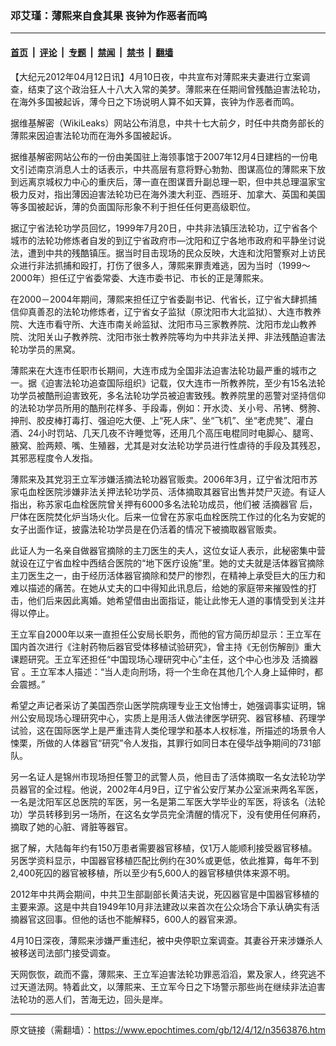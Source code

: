 ### 邓艾瑾：薄熙来自食其果  丧钟为作恶者而鸣

---

#### [首页](../../../..?n3563876) &nbsp;|&nbsp; [评论](../../../../../epoch-comment?n3563876) &nbsp;|&nbsp; [专题](../../../../../epoch-special?n3563876) &nbsp;|&nbsp; [禁闻](../../../../../epoch-news?n3563876) &nbsp;|&nbsp; [禁书](../../../../../books?n3563876) &nbsp;|&nbsp; [翻墙](https://github.com/gfw-breaker/nogfw/blob/master/README.md?n3563876)


<div class="post_content" id="artbody" itemprop="articleBody">
 <!-- article content begin -->
 <p>
  【大纪元2012年04月12日讯】4月10日夜，中共宣布对薄熙来夫妻进行立案调查，结束了这个政治狂人十八大入常的美梦。薄熙来在任期间曾残酷迫害法轮功，在海外多国被起诉，薄今日之下场说明人算不如天算，丧钟为作恶者而鸣。
 </p>
 <p>
  据维基解密（WikiLeaks）网站公布消息，中共十七大前夕，时任中共商务部长的薄熙来因迫害法轮功而在海外多国被起诉。
 </p>
 <p>
  据维基解密网站公布的一份由美国驻上海领事馆于2007年12月4日建档的一份电文引述南京消息人士的话表示，中共高层有意将野心勃勃、图谋高位的薄熙来下放到远离京城权力中心的重庆后，薄一直在图谋晋升副总理一职，但中共总理温家宝极力反对，指出薄因迫害法轮功已在海外澳大利亚、西班牙、加拿大、英国和美国等多国被起诉，薄的负面国际形象不利于担任任何更高级职位。
 </p>
 <p>
  据辽宁省法轮功学员回忆，1999年7月20日，中共非法镇压法轮功，辽宁省各个城市的法轮功修炼者自发的到辽宁省政府市—沈阳和辽宁各地市政府和平静坐讨说法，遭到中共的残酷镇压。据当时目击现场的民众反映，大连和沈阳警察对上访民众进行非法抓捕和殴打，打伤了很多人，薄熙来罪责难逃，因为当时（1999～2000年）担任辽宁省委常委、大连市委书记、市长的正是薄熙来。
 </p>
 <p>
  在2000－2004年期间，薄熙来担任辽宁省委副书记、代省长，辽宁省大肆抓捕信仰真善忍的法轮功修炼者，辽宁省女子监狱（原沈阳市大北监狱）、大连市教养院、大连市看守所、大连市南关岭监狱、沈阳市马三家教养院、沈阳市龙山教养院、沈阳关山子教养院、沈阳市张士教养院等均为中共非法关押、非法残酷迫害法轮功学员的黑窝。
 </p>
 <p>
  薄熙来在大连市任职市长期间，大连市成为全国非法迫害法轮功最严重的城市之一。据《迫害法轮功追查国际组织》记载，仅大连市一所教养院，至少有15名法轮功学员被酷刑迫害致死，多名法轮功学员被迫害致残。教养院里的恶警对坚持信仰的法轮功学员所用的酷刑花样多、手段毒，例如：开水烫、关小号、吊铐、劈胯、抻刑、胶皮棒打毒打、强迫吃大便、上“死人床”、坐“飞机”、坐“老虎凳”、灌白酒、24小时罚站、几天几夜不许睡觉等，还用几个高压电棍同时电脚心、腿弯、腋窝、脸两颊、嘴、生殖器，尤其是对女法轮功学员进行性虐待的手段及其残忍，其邪恶程度令人发指。
 </p>
 <p>
  薄熙来及其党羽王立军涉嫌活摘法轮功器官贩卖。2006年3月，辽宁省沈阳市苏家屯血栓医院涉嫌非法关押法轮功学员、活体摘取其器官出售并焚尸灭迹。有证人指出，称苏家屯血栓医院曾关押有6000多名法轮功成员，他们被
  <ok href="https://www.epochtimes.com/gb/tag/%E6%B4%BB%E6%91%98%E5%99%A8%E5%AE%98.html">
   活摘器官
  </ok>
  后，尸体在医院焚化炉当场火化。后来一位曾在苏家屯血栓医院工作过的化名为安妮的女子出面作证，披露法轮功学员是在仍活着的情况下被摘取器官贩卖。
 </p>
 <p>
  此证人为一名亲自做器官摘除的主刀医生的夫人，这位女证人表示，此秘密集中营就设在辽宁省血栓中西结合医院的“地下医疗设施”里。她的丈夫就是活体器官摘除主刀医生之一，由于经历活体器官摘除和焚尸的惨烈，在精神上承受巨大的压力和难以描述的痛苦。在她从丈夫的口中得知此讯息后，给她的家庭带来摧毁性的打击，他们后来因此离婚。她希望借由出面指证，能让此惨无人道的事情受到关注并得以停止。
 </p>
 <p>
  王立军自2000年以来一直担任公安局长职务，而他的官方简历却显示：王立军在国内首次进行《注射药物后器官受体移植试验研究》，曾主持《无创伤解剖》重大课题研究。王立军还担任“中国现场心理研究中心”主任，这个中心也涉及
  <ok href="https://www.epochtimes.com/gb/tag/%E6%B4%BB%E6%91%98%E5%99%A8%E5%AE%98.html">
   活摘器官
  </ok>
  。王立军本人描述：“当人走向刑场，将一个生命在其他几个人身上延伸时，都会震撼。”
 </p>
 <p>
  希望之声记者采访了美国西奈山医学院病理专业王文怡博士，她强调事实证明，锦州公安局现场心理研究中心，实质上是用活人做法律医学研究、器官移植、药理学试验，这在国际医学上是严重违背人类伦理学和基本人权标准，所描述的场景令人悚栗，所做的人体器官“研究”令人发指，其罪行如同日本在侵华战争期间的731部队。
 </p>
 <p>
  另一名证人是锦州市现场担任警卫的武警人员，他目击了活体摘取一名女法轮功学员器官的全过程。他说，2002年4月9日，辽宁省公安厅某办公室派来两名军医，一名是沈阳军区总医院的军医，另一名是第二军医大学毕业的军医，将该名（法轮功）学员转移到另一场所，在这名女学员完全清醒的情况下，没有使用任何麻药，摘取了她的心脏、肾脏等器官。
 </p>
 <p>
  据了解，大陆每年约有150万患者需要器官移植，仅1万人能顺利接受器官移植。另医学资料显示，中国器官移植匹配比例约在30%或更低，依此推算，每年不到2,400死囚的器官被移植，所以至少有5,600人的器官移植供体来源不明。
 </p>
 <p>
  2012年中共两会期间，中共卫生部副部长黄洁夫说，死囚器官是中国器官移植的主要来源。这是中共自1949年10月非法建政以来首次在公众场合下承认确实有活摘器官这回事。但他的话也不能解释5，600人的器官来源。
 </p>
 <p>
  4月10日深夜，薄熙来涉嫌严重违纪，被中央停职立案调查。其妻谷开来涉嫌杀人被移送司法部门接受调查。
 </p>
 <p>
  天网恢恢，疏而不露，薄熙来、王立军迫害法轮功罪恶滔滔，累及家人，终究逃不过天道法网。特着此文，以薄熙来、王立军今日之下场警示那些尚在继续非法迫害法轮功的恶人们，苦海无边，回头是岸。
 </p>
 <!-- article content end -->
 <div id="below_article_ad">
 </div>
</div>


---

原文链接（需翻墙）：https://www.epochtimes.com/gb/12/4/12/n3563876.htm